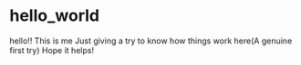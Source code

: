 # hello_world
hello!!
This is me
Just giving a try to know how things work here(A genuine first try)
Hope it helps!
